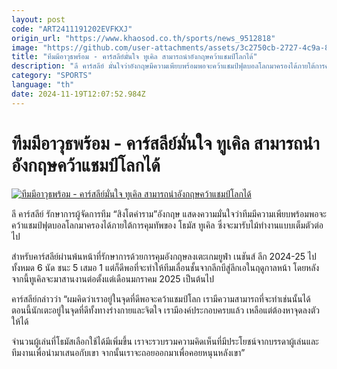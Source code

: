 ```yaml
---
layout: post
code: "ART2411191202EVFKXJ"
origin_url: "https://www.khaosod.co.th/sports/news_9512818"
image: "https://github.com/user-attachments/assets/3c2750cb-2727-4c9a-8334-629936b85b30"
title: "ทีมมีอาวุธพร้อม - คาร์สลีย์มั่นใจ ทูเคิล สามารถนำอังกฤษคว้าแชมป์โลกได้"
description: "ลี คาร์สลีย์ มั่นใจว่าอังกฤษมีความเพียบพร้อมพอจะคว้าแชมป์ฟุตบอลโลกมาครองได้ภายใต้การคุมทัพของ โธมัส ทูเคิล ซึ่งจะมาทำงานแบบเต็มตัวต่อไป"
category: "SPORTS"
language: "th"
date: 2024-11-19T12:07:52.984Z
---
```


# ทีมมีอาวุธพร้อม - คาร์สลีย์มั่นใจ ทูเคิล สามารถนำอังกฤษคว้าแชมป์โลกได้

[![ทีมมีอาวุธพร้อม - คาร์สลีย์มั่นใจ ทูเคิล สามารถนำอังกฤษคว้าแชมป์โลกได้](https://www.khaosod.co.th/wpapp/uploads/2024/11/ทูเคิล.jpg "ทีมมีอาวุธพร้อม - คาร์สลีย์มั่นใจ ทูเคิล สามารถนำอังกฤษคว้าแชมป์โลกได้")](https://www.khaosod.co.th/wpapp/uploads/2024/11/ทูเคิล.jpg)

ลี คาร์สลีย์ รักษาการผู้จัดการทีม “สิงโตคำราม”อังกฤษ แสดงความมั่นใจว่าทีมมีความเพียบพร้อมพอจะคว้าแชมป์ฟุตบอลโลกมาครองได้ภายใต้การคุมทัพของ โธมัส ทูเคิล ซึ่งจะมารับไม้ทำงานแบบเต็มตัวต่อไป

สำหรับคาร์สลีย์ผ่านพ้นหน้าที่รักษาการด้วยการคุมอังกฤษลงเตะเกมยูฟ่า เนชันส์ ลีก 2024-25 ไปทั้งหมด 6 นัด ชนะ 5 เสมอ 1 แต่ก็ดีพอที่จะทำให้ทีมเลื่อนชั้นจากลีกบีสู่ลีกเอในฤดูกาลหน้า โดยหลังจากนี้ทูเคิลจะมาสานงานต่อตั้งแต่เดือนมกราคม 2025 เป็นต้นไป

คาร์สลีย์กล่าวว่า “ผมคิดว่าเราอยู่ในจุดที่ดีพอจะคว้าแชมป์โลก เรามีความสามารถที่จะทำเช่นนั้นได้ ตอนนี้นักเตะอยู่ในจุดที่ดีทั้งทางร่างกายและจิตใจ เรามีองค์ประกอบครบแล้ว เหลือแต่ต้องหาจุดลงตัวให้ได้

จำนวนผู้เล่นที่โธมัสเลือกใช้ได้มีเพิ่มขึ้น เราจะรวบรวมความคิดเห็นที่มีประโยชน์จากบรรดาผู้เล่นและทีมงานเพื่อนำมาเสนอกับเขา จากนั้นเราจะถอยออกมาเพื่อคอยหนุนหลังเขา”